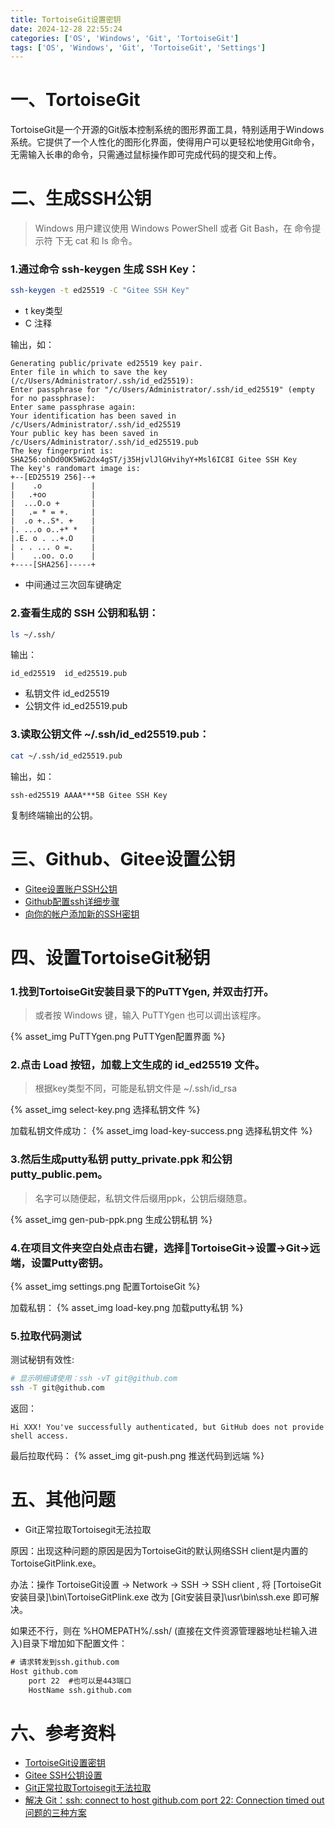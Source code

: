 ```yaml
---
title: TortoiseGit设置密钥
date: 2024-12-28 22:55:24
categories: ['OS', 'Windows', 'Git', 'TortoiseGit']
tags: ['OS', 'Windows', 'Git', 'TortoiseGit', 'Settings']
---
```


# 一、TortoiseGit

TortoiseGit‌是一个开源的Git版本控制系统的图形界面工具，特别适用于Windows系统。它提供了一个人性化的图形化界面，使得用户可以更轻松地使用Git命令，无需输入长串的命令，只需通过鼠标操作即可完成代码的提交和上传‌。

# 二、生成SSH公钥

> Windows 用户建议使用 Windows PowerShell 或者 Git Bash，在 命令提示符 下无 cat 和 ls 命令。

### 1.通过命令 ssh-keygen 生成 SSH Key：

```bash
ssh-keygen -t ed25519 -C "Gitee SSH Key"
```
- t key类型
- C 注释

输出，如：
```text
Generating public/private ed25519 key pair.
Enter file in which to save the key (/c/Users/Administrator/.ssh/id_ed25519):
Enter passphrase for "/c/Users/Administrator/.ssh/id_ed25519" (empty for no passphrase):
Enter same passphrase again:
Your identification has been saved in /c/Users/Administrator/.ssh/id_ed25519
Your public key has been saved in /c/Users/Administrator/.ssh/id_ed25519.pub
The key fingerprint is:
SHA256:ohDd0OK5WG2dx4gST/j35HjvlJlGHvihyY+Msl6IC8I Gitee SSH Key
The key's randomart image is:
+--[ED25519 256]--+
|    .o           |
|   .+oo          |
|  ...O.o +       |
|   .= * = +.     |
|  .o +..S*. +    |
|. ...o o..+* *   |
|.E. o . ..+.O    |
| . . ... o =.    |
|    ..oo. o.o    |
+----[SHA256]-----+
```

- 中间通过三次回车键确定

### 2.查看生成的 SSH 公钥和私钥：
```bash
ls ~/.ssh/
```

输出：
```text
id_ed25519  id_ed25519.pub
```

- 私钥文件 id_ed25519
- 公钥文件 id_ed25519.pub

### 3.读取公钥文件 ~/.ssh/id_ed25519.pub：

```bash
cat ~/.ssh/id_ed25519.pub
```

输出，如：

```text
ssh-ed25519 AAAA***5B Gitee SSH Key
```

复制终端输出的公钥。

# 三、Github、Gitee设置公钥

- [Gitee设置账户SSH公钥](https://help.gitee.com/base/account/SSH%E5%85%AC%E9%92%A5%E8%AE%BE%E7%BD%AE#%E8%AE%BE%E7%BD%AE%E8%B4%A6%E6%88%B7-ssh-%E5%85%AC%E9%92%A5)
- [Github配置ssh详细步骤](https://blog.csdn.net/lianqi2003/article/details/143156434)
- [向你的帐户添加新的SSH密钥](https://docs.github.com/zh/enterprise-server@3.15/authentication/connecting-to-github-with-ssh/adding-a-new-ssh-key-to-your-github-account#adding-a-new-ssh-key-to-your-account)

# 四、设置TortoiseGit秘钥

### 1.找到TortoiseGit安装目录下的PuTTYgen, 并双击打开。

> 或者按 Windows 键，输入 PuTTYgen 也可以调出该程序。

{% asset_img PuTTYgen.png PuTTYgen配置界面 %}

### 2.点击 Load 按钮，加载上文生成的 id_ed25519 文件。
> 根据key类型不同，可能是私钥文件是 ~/.ssh/id_rsa

{% asset_img select-key.png 选择私钥文件 %}

加载私钥文件成功：
{% asset_img load-key-success.png 选择私钥文件 %}

### 3.然后生成putty私钥 putty_private.ppk 和公钥 putty_public.pem。

> 名字可以随便起，私钥文件后缀用ppk，公钥后缀随意。

{% asset_img gen-pub-ppk.png 生成公钥私钥 %}

### 4.在项目文件夹空白处点击右键，选择🐢TortoiseGit->设置->Git->远端，设置Putty密钥。

{% asset_img settings.png 配置TortoiseGit %}

加载私钥：
{% asset_img load-key.png 加载putty私钥 %}

### 5.拉取代码测试

测试秘钥有效性:
```bash
# 显示明细请使用：ssh -vT git@github.com 
ssh -T git@github.com
```
返回：
```text
Hi XXX! You've successfully authenticated, but GitHub does not provide shell access.
```

最后拉取代码：
{% asset_img git-push.png 推送代码到远端 %}


# 五、其他问题

- Git正常拉取Tortoisegit无法拉取

原因：出现这种问题的原因是因为TortoiseGit的默认网络SSH client是内置的TortoiseGitPlink.exe。

办法：操作 TortoiseGit设置 -> Network -> SSH -> SSH client , 将 [TortoiseGit安装目录]\bin\TortoiseGitPlink.exe 改为 [Git安装目录]\usr\bin\ssh.exe 即可解决。

如果还不行，则在 %HOMEPATH%/.ssh/ (直接在文件资源管理器地址栏输入进入)目录下增加如下配置文件：
```txt
# 请求转发到ssh.github.com
Host github.com
	port 22  #也可以是443端口
	HostName ssh.github.com
```


# 六、参考资料

- [TortoiseGit设置密钥](https://blog.csdn.net/lwb725/article/details/139381732)
- [Gitee SSH公钥设置](https://help.gitee.com/base/account/SSH%E5%85%AC%E9%92%A5%E8%AE%BE%E7%BD%AE)
- [Git正常拉取Tortoisegit无法拉取](https://blog.csdn.net/Blackrosetian/article/details/130244896)
- [解决 Git：ssh: connect to host github.com port 22: Connection timed out 问题的三种方案](https://blog.csdn.net/weixin_43405300/article/details/135814505)